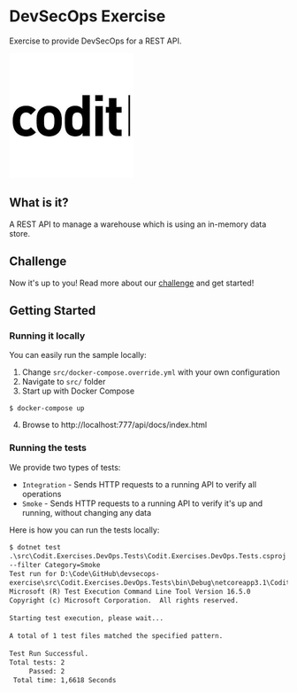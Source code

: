 # DevSecOps Exercise

Exercise to provide DevSecOps for a REST API.

![Codit logo](./media/logo.png)

## What is it?

A REST API to manage a warehouse which is using an in-memory data store.

## Challenge

Now it's up to you! Read more about our [challenge](Challenge.md) and get started!

## Getting Started

### Running it locally

You can easily run the sample locally:

1. Change `src/docker-compose.override.yml` with your own configuration
2. Navigate to `src/` folder
3. Start up with Docker Compose
```shell
$ docker-compose up
```
4. Browse to http://localhost:777/api/docs/index.html

### Running the tests

We provide two types of tests:

- `Integration` - Sends HTTP requests to a running API to verify all operations
- `Smoke` - Sends HTTP requests to a running API to verify it's up and running, without changing any data

Here is how you can run the tests locally:

```shell
$ dotnet test .\src\Codit.Exercises.DevOps.Tests\Codit.Exercises.DevOps.Tests.csproj --filter Category=Smoke
Test run for D:\Code\GitHub\devsecops-exercise\src\Codit.Exercises.DevOps.Tests\bin\Debug\netcoreapp3.1\Codit.Exercises.DevOps.Tests.dll(.NETCoreApp,Version=v3.1)
Microsoft (R) Test Execution Command Line Tool Version 16.5.0
Copyright (c) Microsoft Corporation.  All rights reserved.

Starting test execution, please wait...

A total of 1 test files matched the specified pattern.

Test Run Successful.
Total tests: 2
     Passed: 2
 Total time: 1,6618 Seconds
```